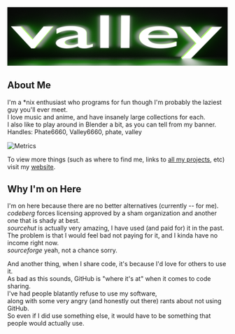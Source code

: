 <img src="https://github.com/Phate6660/Phate6660/blob/master/valley-banner.png?raw=true"/>

## About Me

I'm a \*nix enthusiast who programs for fun though I'm probably the laziest guy you'll ever meet.<br>
I love music and anime, and have insanely large collections for each.<br>
I also like to play around in Blender a bit, as you can tell from my banner.<br>
Handles: Phate6660, Valley6660, phate, valley

<img align="center" src="/github-metrics.svg" alt="Metrics" width="2000" height="500">

To view more things (such as where to find me, links to [all my projects](https://Phate6660.github.io/projects.html), etc) visit my [website](https://Phate6660.github.io).

## Why I'm on Here
I'm on here because there are no better alternatives (currently -- for me).<br>
<i>codeberg</i> forces licensing approved by a sham organization and another one that is shady at best.<br>
<i>sourcehut</i> is actually very amazing, I have used (and paid for) it in the past.<br>
The problem is that I would feel bad not paying for it, and I kinda have no income right now.<br>
<i>sourceforge</i> yeah, not a chance sorry.<br>

And another thing, when I share code, it's because I'd love for others to use it.<br>
As bad as this sounds, GitHub is "where it's at" when it comes to code sharing.<br>
I've had people blatantly refuse to use my software,<br>
along with some very angry (and honestly out there) rants about not using GitHub.<br>
So even if I did use something else, it would have to be something that people would actually use.
